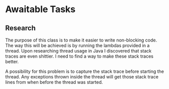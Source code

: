 # Awaitable Tasks

## Research

The purpose of this class is to make it easier to write non-blocking code. The
way this will be achieved is by running
the lambdas provided in a thread. Upon researching thread usage in Java I
discovered that stack traces are even
shittier. I need to find a way to make these stack traces better.

A possibility for this problem is to capture the stack trace before starting the
thread. Any exceptions thrown inside the thread will get those stack trace lines
from when before the thread was started.